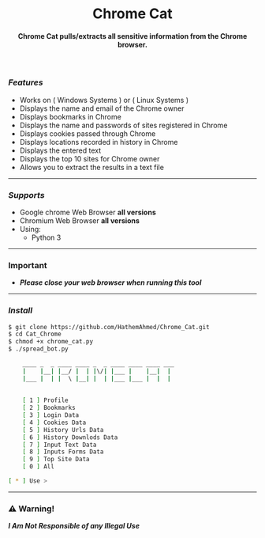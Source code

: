 <h1 align="center">
  Chrome Cat
  <br>
</h1>
<h4 align="center">Chrome Cat pulls/extracts all sensitive information from the Chrome browser.</h4>
</br>

###  _Features_

- Works on ( Windows Systems ) or ( Linux Systems )
- Displays the name and email of the Chrome owner
- Displays bookmarks in Chrome
- Displays the name and passwords of sites registered in Chrome
- Displays cookies passed through Chrome
- Displays locations recorded in history in Chrome
- Displays the entered text
- Displays the top 10 sites for Chrome owner
- Allows you to extract the results in a text file

------------------------------------------------------------
### _Supports_
- Google chrome Web Browser **all versions**
- Chromium Web Browser **all versions**
- Using:
  - Python 3

------------------------------------------------------------
### Important
- ***Please close your web browser when running this tool***

------------------------------------------------------------
###  _Install_

```bash
$ git clone https://github.com/HathemAhmed/Chrome_Cat.git
$ cd Cat_Chrome
$ chmod +x chrome_cat.py
$ ./spread_bot.py 
 
    ____ _  _ ____ ____ _  _ ____ ____ ____ ___ 
    |    |__| |__/ |  | |\/| |___ |    |__|  |  
    |___ |  | |  \ |__| |  | |___ |___ |  |  |  
 
                                                                       
    [ 1 ] Profile
    [ 2 ] Bookmarks
    [ 3 ] Login Data
    [ 4 ] Cookies Data
    [ 5 ] History Urls Data
    [ 6 ] History Downlods Data
    [ 7 ] Input Text Data
    [ 8 ] Inputs Forms Data
    [ 9 ] Top Site Data
    [ 0 ] All

[ * ] Use > 

```
------------------------------------------------------------
### :warning: Warning!

***I Am Not Responsible of any Illegal Use***



